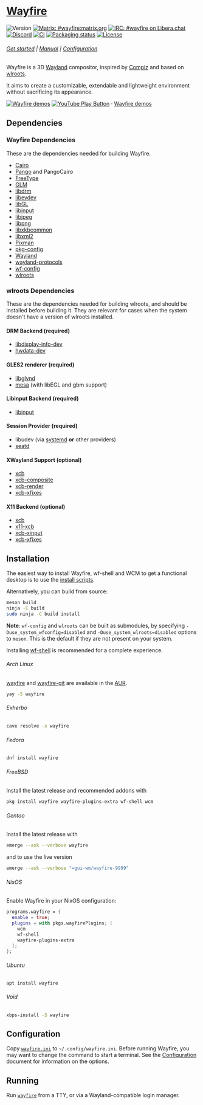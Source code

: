# [Wayfire]

[Wayfire]: https://wayfire.org

![Version](https://img.shields.io/github/v/release/WayfireWM/wayfire)
[![Matrix: #wayfire:matrix.org](https://img.shields.io/badge/matrix-%23wayfire%3Amatrix.org-blue)](https://matrix.to/#/#wayfire:matrix.org)
[![IRC: #wayfire on Libera.chat](https://img.shields.io/badge/IRC-%23wayfire%20at%20libera.chat-green)](https://web.libera.chat/#wayfire)
[![Discord](https://img.shields.io/discord/1144831589877043220?label=Discord)](https://discord.gg/5SWAxmBCUH)
[![CI](https://github.com/WayfireWM/wayfire/workflows/CI/badge.svg)](https://github.com/WayfireWM/wayfire/actions)
[![Packaging status](https://repology.org/badge/tiny-repos/wayfire.svg)](https://repology.org/project/wayfire/versions)
[![License](https://img.shields.io/github/license/WayfireWM/wayfire)](LICENSE)

###### [Get started] | [Manual] | [Configuration]

[Get started]: https://github.com/WayfireWM/wayfire/wiki/Tutorial
[Manual]: https://github.com/WayfireWM/wayfire/wiki/General
[Configuration]: https://github.com/WayfireWM/wayfire/wiki/Configuration

Wayfire is a 3D [Wayland] compositor, inspired by [Compiz] and based on [wlroots].

It aims to create a customizable, extendable and lightweight environment without sacrificing its appearance.

[![Wayfire demos](https://img.youtube.com/vi_webp/2PtNzxDsxYM/maxresdefault.webp)](https://youtube.com/playlist?list=PLb7YRKEhWEBUIoT-a29UoJW9mhfzjpNle "YouTube – Wayfire demos")
[![YouTube Play Button](https://www.iconfinder.com/icons/317714/download/png/16)](https://youtube.com/playlist?list=PLb7YRKEhWEBUIoT-a29UoJW9mhfzjpNle) · [Wayfire demos](https://youtube.com/playlist?list=PLb7YRKEhWEBUIoT-a29UoJW9mhfzjpNle)

[Wayland]: https://wayland.freedesktop.org
[wlroots]: https://github.com/swaywm/wlroots
[Compiz]: https://launchpad.net/compiz

## Dependencies

### Wayfire Dependencies

These are the dependencies needed for building Wayfire.

- [Cairo](https://cairographics.org)
- [Pango](https://pango.gnome.org/) and PangoCairo
- [FreeType](https://freetype.org)
- [GLM](https://glm.g-truc.net)
- [libdrm](https://dri.freedesktop.org/wiki/DRM/)
- [libevdev](https://freedesktop.org/wiki/Software/libevdev/)
- [libGL](https://mesa3d.org)
- [libinput](https://freedesktop.org/wiki/Software/libinput/)
- [libjpeg](https://libjpeg-turbo.org)
- [libpng](http://libpng.org/pub/png/libpng.html)
- [libxkbcommon](https://xkbcommon.org)
- [libxml2](http://xmlsoft.org/)
- [Pixman](https://pixman.org)
- [pkg-config](https://freedesktop.org/wiki/Software/pkg-config/)
- [Wayland](https://wayland.freedesktop.org)
- [wayland-protocols](https://gitlab.freedesktop.org/wayland/wayland-protocols)
- [wf-config](https://github.com/WayfireWM/wf-config)
- [wlroots](https://github.com/swaywm/wlroots)

### wlroots Dependencies

These are the dependencies needed for building wlroots, and should be installed before building it.
They are relevant for cases when the system doesn't have a version of wlroots installed.

#### DRM Backend (required)

- [libdisplay-info-dev](https://gitlab.freedesktop.org/emersion/libdisplay-info)
- [hwdata-dev](https://github.com/vcrhonek/hwdata)

#### GLES2 renderer (required)
- [libglvnd](https://gitlab.freedesktop.org/glvnd/libglvnd)
- [mesa](https://gitlab.freedesktop.org/mesa/mesa) (with libEGL and gbm support)

#### Libinput Backend (required)
- [libinput](https://gitlab.freedesktop.org/libinput/libinput)

#### Session Provider (required)

- libudev (via [systemd](https://systemd.io/) **or** other providers)
- [seatd](https://git.sr.ht/~kennylevinsen/seatd)

#### XWayland Support (optional)

- [xcb](https://xcb.freedesktop.org/)
- [xcb-composite](https://xorg.freedesktop.org/wiki/)
- [xcb-render](https://xorg.freedesktop.org/wiki/)
- [xcb-xfixes](https://xorg.freedesktop.org/wiki/)

#### X11 Backend (optional)

- [xcb](https://xcb.freedesktop.org/)
- [x11-xcb](https://xcb.freedesktop.org/)
- [xcb-xinput](https://xorg.freedesktop.org/wiki/)
- [xcb-xfixes](https://xorg.freedesktop.org/wiki/)

## Installation

The easiest way to install Wayfire, wf-shell and WCM to get a functional desktop is to use the [install scripts](https://github.com/WayfireWM/wf-install).

Alternatively, you can build from source:

``` sh
meson build
ninja -C build
sudo ninja -C build install
```

**Note**: `wf-config` and `wlroots` can be built as submodules, by specifying
`-Duse_system_wfconfig=disabled` and `-Duse_system_wlroots=disabled` options to `meson`.
This is the default if they are not present on your system.

Installing [wf-shell](https://github.com/WayfireWM/wf-shell) is recommended for a complete experience.

###### Arch Linux

[wayfire](https://aur.archlinux.org/packages/wayfire/) and [wayfire-git] are available in the [AUR].

``` sh
yay -S wayfire
```

[AUR]: https://aur.archlinux.org
[wayfire-git]: https://aur.archlinux.org/packages/wayfire-git/

###### Exherbo

``` sh
cave resolve -x wayfire
```

###### Fedora

``` sh
dnf install wayfire
```

###### FreeBSD
Install the latest release and recommended addons with
``` sh
pkg install wayfire wayfire-plugins-extra wf-shell wcm
```

###### Gentoo
Install the latest release with
```sh
emerge --ask --verbose wayfire
```
and to use the live version
```sh
emerge --ask --verbose "=gui-wm/wayfire-9999"
```

###### NixOS

Enable Wayfire in your NixOS configuration:
```nix
programs.wayfire = {
  enable = true;
  plugins = with pkgs.wayfirePlugins; [
    wcm
    wf-shell
    wayfire-plugins-extra
  ];
};
```

###### Ubuntu

```
apt install wayfire
```

###### Void

``` sh
xbps-install -S wayfire
```

## Configuration

Copy [`wayfire.ini`] to `~/.config/wayfire.ini`.
Before running Wayfire, you may want to change the command to start a terminal.
See the [Configuration] document for information on the options.

[`wayfire.ini`]: wayfire.ini

## Running

Run [`wayfire`][Manual] from a TTY, or via a Wayland-compatible login manager.
